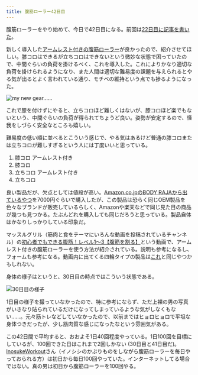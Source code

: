 ```yaml
---
title: 腹筋ローラー42日目
---
```

腹筋ローラーをやり始めて、今日で42日目になる。前回は[22日目に記事を書いた](https://r7kamura.com/articles/2022-06-10-abroller)。

新しく導入した[アームレスト付きの腹筋ローラー](https://www.amazon.co.jp/dp/B091DVYKXJ)が良かったので、紹介させてほしい。膝コロはできるが立ちコロはできないという微妙な状態で困っていたので、中間ぐらいの負荷を掛けるべく、これを導入した。これによりかなり適切な負荷を掛けられるようになり、また人間は適切な難易度の課題を与えられるとやる気が出るとよく言われている通り、モチベの維持という点でも捗るようになった。

![](https://lh6.googleusercontent.com/eZ7p9V_gMNkhHJ9SBEzgKxW66brABmVMAMDLS_hIBwCyr9hbNRvZ5-6HbdHXmJnNTouugL1LSFdI52ddyFBsqi1cumsoo6c80jweVXf8bqG3N74k88kgzHtNBFsXRIA-OUe6paN8nHbaHW3TecwOOVKR3mQtuN9GvvLqKFWMzXMDbSLaFQI9acNglckANQ "my new gear......")

これで膝を付けずにやると、立ちコロほど難しくはないが、膝コロほど楽でもないという、中間ぐらいの負荷が得られてちょうど良い。姿勢が安定するので、怪我をしづらく安全なところも嬉しい。

難易度の低い順に並べるとこういう感じで、やる気はあるけど普通の膝コロまたは立ちコロが難しすぎるという人には丁度いいと思っている。

1.  膝コロ アームレスト付き
2.  膝コロ
3.  立ちコロ アームレスト付き
4.  立ちコロ

良い製品だが、欠点としては値段が高い。[Amazon.co.jpのBODY RAJAから出ているやつ](https://www.amazon.co.jp/dp/B091DVYKXJ)を7000円ぐらいで購入したが、この製品は恐らく同じOEM製品を色々なブランドが販売しているらしく、Amazonや楽天などで同じ見た目の商品が幾つも見つかる。たぶんどれを購入しても同じだろうと思っている。製品自体はかなりしっかりしている印象だ。

マッスルグリル（筋肉と食をテーマにいろんな動画を投稿されているチャンネル）の[初心者でもできる腹筋！レベル1〜3【腹筋を割る】](https://www.youtube.com/watch?v=5Ie0jGMgzto&list=PLJWXeNPGozjtVGumqcAacWnJxX7YsNo4e&index=5&t=240s)という動画で、アームレスト付きの腹筋ローラーを使う方法が紹介されている。説明も参考になるし、フォームも参考になる。動画内に出てくる四輪タイプの製品は[これ](https://www.amazon.co.jp/dp/B09HKXMRL8)と同じやつかもしれない。

身体の様子はというと、30日目の時点ではこういう状態である。

![](https://lh4.googleusercontent.com/8gVfJ1oiv7yDG7tEPiB-RMZt3-Oqr1zsPpNKhPw8eycWYRftXiG_latIQOiLnu8KyNZVMRIgvzmc8jtjGvYYBPe-Vtc7jXsc0_rk7xCJ2IyS2aUAib8Nft6o_0Bsd-6LmTYNio68fJUibVUKxz2jEwu9-w9lcBldXNXWENoQNn-pI2-e4kg3TwkyCR_VkA "30日目の様子")

1日目の様子を撮っていなかったので、特に参考にならず、ただ上裸の男の写真がいきなり貼られているだけになってしまっているような気がしなくもない……。元々筋トレなどしていなかったので、以前まではヒョロヒョロで平坦な身体つきだったが、少し筋肉質な感じになったなという雰囲気がある。

この42日間で平均すると、おおよそ1日40回程度やっている。1日100回を目標にしているが、100回できた日はこれまで2回しかない (30日目と41日目だ)。[InosukeWorkout](https://twitter.com/InosukeWorkout)さん（イノシシのかぶりものをしながら腹筋ローラーを毎日やっておられる方）は初日から毎日100回やっていた。インターネットしてる場合ではない。真の男は初日から腹筋ローラーを100回やる。
